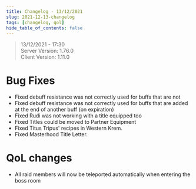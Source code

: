 ```yaml
---
title: Changelog - 13/12/2021
slug: 2021-12-13-changelog
tags: [changelog, qol]
hide_table_of_contents: false
---
```


> 13/12/2021 - 17:30  
> Server Version: 1.76.0  
> Client Version: 1.11.0

# Bug Fixes
- Fixed debuff resistance was not correctly used for buffs that are not
- Fixed debuff resistance was not correctly used for buffs that are added at the end of another buff (on expiration)
- Fixed Rudi was not working with a title equipped too
- Fixed Titles could be moved to Partner Equipment
- Fixed Titus Tripus' recipes in Western Krem.
- Fixed Masterhood Title Letter.

# QoL changes
- All raid members will now be teleported automatically when entering the boss room 